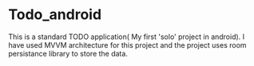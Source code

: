 # Todo_android
This is a standard TODO application( My first 'solo' project in android). I have used MVVM architecture for this project and the project uses room persistance library to store
the data.
